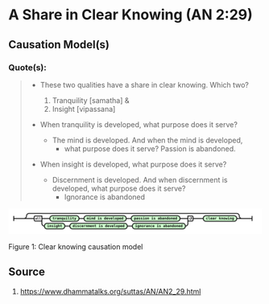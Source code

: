 # A Share in Clear Knowing (AN 2:29)

## Causation Model(s)

### Quote(s):
> * These two qualities have a share in clear knowing. Which two? 
>   1. Tranquility [samatha] & 
>   2. Insight [vipassana]
>
> * When tranquility is developed, what purpose does it serve? 
>   * The mind is developed. And when the mind is developed, 
>     * what purpose does it serve? Passion is abandoned.
> * When insight is developed, what purpose does it serve? 
>     * Discernment is developed. And when discernment is developed, what purpose does it serve? 
>       * Ignorance is abandoned

![clear knowing causation model](./Clear-knowing-causation-model.svg)

Figure 1: Clear knowing causation model


## Source
1. https://www.dhammatalks.org/suttas/AN/AN2_29.html
